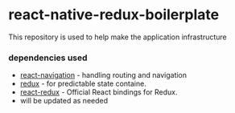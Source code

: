 # react-native-redux-boilerplate

This repository is used to help make the application infrastructure

### dependencies used

- [react-navigation](https://reactnavigation.org/en/) - handling routing and navigation
- [redux](https://www.npmjs.com/package/redux) - for predictable state containe.
- [react-redux](https://www.npmjs.com/package/react-redux) - Official React bindings for Redux.
- will be updated as needed

